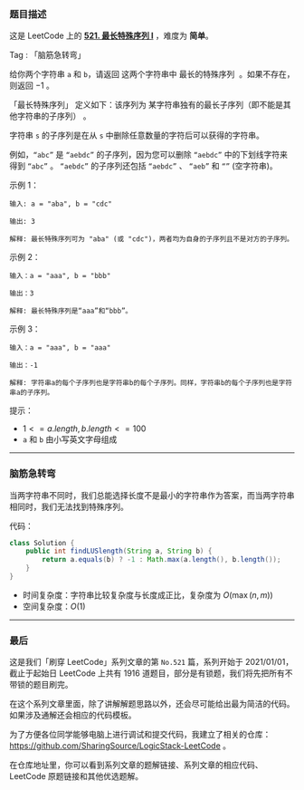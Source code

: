 ### 题目描述

这是 LeetCode 上的 **[521. 最长特殊序列 Ⅰ](https://leetcode-cn.com/problems/longest-uncommon-subsequence-i/solution/gong-shui-san-xie-nao-jin-ji-zhuan-wan-z-nj3w/)** ，难度为 **简单**。

Tag : 「脑筋急转弯」



给你两个字符串 `a` 和 `b`，请返回 这两个字符串中 最长的特殊序列  。如果不存在，则返回 $-1$ 。

「最长特殊序列」 定义如下：该序列为 某字符串独有的最长子序列（即不能是其他字符串的子序列） 。

字符串 `s` 的子序列是在从 `s` 中删除任意数量的字符后可以获得的字符串。

例如，`“abc”` 是 `“aebdc”` 的子序列，因为您可以删除 `“aebdc”` 中的下划线字符来得到 `“abc”` 。 `“aebdc”` 的子序列还包括 `“aebdc”` 、 `“aeb”` 和 `“”` (空字符串)。

示例 1：
```
输入: a = "aba", b = "cdc"

输出: 3

解释: 最长特殊序列可为 "aba" (或 "cdc")，两者均为自身的子序列且不是对方的子序列。
```
示例 2：
```
输入：a = "aaa", b = "bbb"

输出：3

解释: 最长特殊序列是“aaa”和“bbb”。
```
示例 3：
```
输入：a = "aaa", b = "aaa"

输出：-1

解释: 字符串a的每个子序列也是字符串b的每个子序列。同样，字符串b的每个子序列也是字符串a的子序列。
```

提示：
* $1 <= a.length, b.length <= 100$
* `a` 和 `b` 由小写英文字母组成

---

### 脑筋急转弯

当两字符串不同时，我们总能选择长度不是最小的字符串作为答案，而当两字符串相同时，我们无法找到特殊序列。

代码：
```Java
class Solution {
    public int findLUSlength(String a, String b) {
        return a.equals(b) ? -1 : Math.max(a.length(), b.length());
    }
}
```
* 时间复杂度：字符串比较复杂度与长度成正比，复杂度为 $O(\max(n, m))$
* 空间复杂度：$O(1)$

---

### 最后

这是我们「刷穿 LeetCode」系列文章的第 `No.521` 篇，系列开始于 2021/01/01，截止于起始日 LeetCode 上共有 1916 道题目，部分是有锁题，我们将先把所有不带锁的题目刷完。

在这个系列文章里面，除了讲解解题思路以外，还会尽可能给出最为简洁的代码。如果涉及通解还会相应的代码模板。

为了方便各位同学能够电脑上进行调试和提交代码，我建立了相关的仓库：https://github.com/SharingSource/LogicStack-LeetCode 。

在仓库地址里，你可以看到系列文章的题解链接、系列文章的相应代码、LeetCode 原题链接和其他优选题解。

